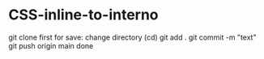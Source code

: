 # CSS-inline-to-interno
git clone first 
for save:
change directory (cd) 
git add .
git commit -m "text"
git push origin main
done